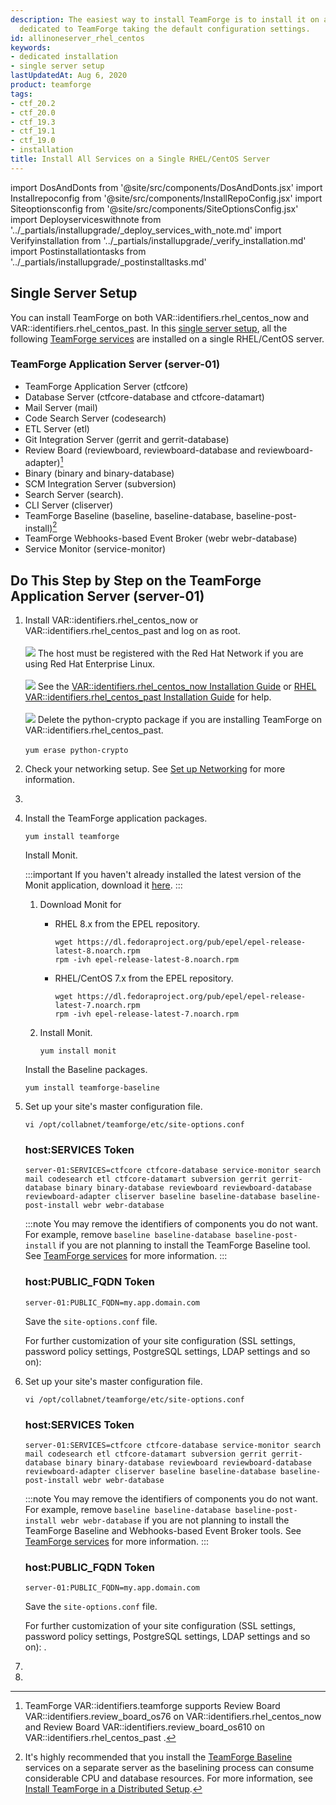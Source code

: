 ```yaml
---
description: The easiest way to install TeamForge is to install it on a single server,
  dedicated to TeamForge taking the default configuration settings.
id: allinoneserver_rhel_centos
keywords:
- dedicated installation
- single server setup
lastUpdatedAt: Aug 6, 2020
product: teamforge
tags:
- ctf_20.2
- ctf_20.0
- ctf_19.3
- ctf_19.1
- ctf_19.0
- installation
title: Install All Services on a Single RHEL/CentOS Server
---
```


import DosAndDonts from '@site/src/components/DosAndDonts.jsx'
import Installrepoconfig from '@site/src/components/InstallRepoConfig.jsx'
import Siteoptionsconfig from '@site/src/components/SiteOptionsConfig.jsx'
import Deployserviceswithnote from '../_partials/installupgrade/_deploy_services_with_note.md'
import Verifyinstallation from '../_partials/installupgrade/_verify_installation.md'
import Postinstallationtasks from '../_partials/installupgrade/_postinstalltasks.md'

<DosAndDonts />

<!-- Installation Dos and Don'ts -->

<!-- % unless site.output == "pdf" %
## Dos and Don'ts
<div markdown="1" class="panel panel-default">
<div class="panel-body" markdown="1">
% include installupgrade/install_dos_and_donts.html %
</div>
</div>
% endunless %

% unless site.output == "web" %
<h2>Dos and Don'ts</h2>
Before you begin, see [Installation Dos and Don'ts][for_pdf_installdosdonts].
% endunless % -->

<!-- Installation Dos and Don'ts -->

<!-- Installation Setup  -->

## Single Server Setup

You can install TeamForge on both VAR::identifiers.rhel_centos_now and VAR::identifiers.rhel_centos_past. In this [single server setup](../installpages/plan_your_installation_upgrade#singleordistributed), all the following [TeamForge services](../installpages/plan_your_installation_upgrade#teamforgeservices) are installed on a single RHEL/CentOS server.

### TeamForge Application Server (server-01)

* TeamForge Application Server (ctfcore)
* Database Server (ctfcore-database and ctfcore-datamart)
* Mail Server (mail)
* Code Search Server (codesearch)
* ETL Server (etl)
* Git Integration Server (gerrit and gerrit-database)
* Review Board (reviewboard, reviewboard-database and reviewboard-adapter)[^1]
* Binary (binary and binary-database)
* SCM Integration Server (subversion)
* Search Server (search).
* CLI Server (cliserver)
* TeamForge Baseline (baseline, baseline-database, baseline-post-install)[^2]
* TeamForge Webhooks-based Event Broker (webr webr-database)
* Service Monitor (service-monitor)

<!-- Installation Setup  -->

<!-- Installation Steps -->

## Do This Step by Step on the TeamForge Application Server (server-01)

1. Install VAR::identifiers.rhel_centos_now or VAR::identifiers.rhel_centos_past and log on as root.<br></br>
   ![](/docs/assets/images/status-success-small.png) The host must be registered with the Red Hat Network if you are using Red Hat Enterprise Linux.<br></br>
   ![](/docs/assets/images/status-success-small.png) See the [VAR::identifiers.rhel_centos_now Installation Guide](http://docs.redhat.com/docs/en-US/Red_Hat_Enterprise_Linux/7/html/Installation_Guide/index.html) or [RHEL VAR::identifiers.rhel_centos_past Installation Guide](http://docs.redhat.com/docs/en-US/Red_Hat_Enterprise_Linux/6/html/Installation_Guide/index.html) for help.<br></br>
   ![](/docs/assets/images/status-success-small.png) Delete the python-crypto package if you are installing TeamForge on VAR::identifiers.rhel_centos_past. <br></br>
      `yum erase python-crypto`
   
2. Check your networking setup. See [Set up Networking](../setupnetworking) for more information.

3. <Installrepoconfig />

4. Install the TeamForge application packages.
   
   ```shell
   yum install teamforge
   ````

   Install Monit.

   :::important 
   If you haven't already installed the latest version of the Monit application, download it [here](https://dl.fedoraproject.org/pub/epel/7/x86_64/Packages/m/monit-5.30.0-1.el7.x86_64.rpm).
   :::

   1. Download Monit for


      * RHEL 8.x from the EPEL repository.

        ```
        wget https://dl.fedoraproject.org/pub/epel/epel-release-latest-8.noarch.rpm
        rpm -ivh epel-release-latest-8.noarch.rpm
        ```

      * RHEL/CentOS 7.x from the EPEL repository.

        ```
        wget https://dl.fedoraproject.org/pub/epel/epel-release-latest-7.noarch.rpm
        rpm -ivh epel-release-latest-7.noarch.rpm
        ```

    2. Install Monit.

        ```
        yum install monit
        ```

   Install the Baseline packages.
   ```shell
   yum install teamforge-baseline
   ````   
   
<!-- % unless site.output == "pdf" % -->
5. Set up your site's master configuration file.
   ```shell
   vi /opt/collabnet/teamforge/etc/site-options.conf
   ````
   ### host:SERVICES Token
   ```shell
   server-01:SERVICES=ctfcore ctfcore-database service-monitor search mail codesearch etl ctfcore-datamart subversion gerrit gerrit-database binary binary-database reviewboard reviewboard-database reviewboard-adapter cliserver baseline baseline-database baseline-post-install webr webr-database
   ````
   :::note 
   You may remove the identifiers of components you do not want. For example, remove `baseline baseline-database baseline-post-install` if you are not planning to install the TeamForge Baseline tool. See [TeamForge services](plan_your_installation_upgrade.html#teamforgeservices) for more information.
   :::

   ### host:PUBLIC_FQDN Token
   ```shell
   server-01:PUBLIC_FQDN=my.app.domain.com
   ````

   Save the `site-options.conf` file. 

   For further customization of your site configuration (SSL settings, password policy settings, PostgreSQL settings, LDAP settings and so on): <Siteoptionsconfig />

<!-- % endunless %

% unless site.output == "web" % -->
6. Set up your site's master configuration file.
   ```shell
   vi /opt/collabnet/teamforge/etc/site-options.conf
   ````
   ### host:SERVICES Token
   ```shell
   server-01:SERVICES=ctfcore ctfcore-database service-monitor search mail codesearch etl ctfcore-datamart subversion gerrit gerrit-database binary binary-database reviewboard reviewboard-database reviewboard-adapter cliserver baseline baseline-database baseline-post-install webr webr-database
   ````
   :::note
   You may remove the identifiers of components you do not want. For example, remove `baseline baseline-database baseline-post-install webr webr-database` if you are not planning to install the TeamForge Baseline and Webhooks-based Event Broker tools. See [TeamForge services](plan_your_installation_upgrade.html#teamforgeservices) for more information.
   :::

   ### host:PUBLIC_FQDN Token
   ```shell
   server-01:PUBLIC_FQDN=my.app.domain.com
   ````

   Save the `site-options.conf` file. 

   For further customization of your site configuration (SSL settings, password policy settings, PostgreSQL settings, LDAP settings and so on): <Siteoptionsconfig />.

1. <Deployserviceswithnote />

2. <Verifyinstallation />

<Postinstallationtasks />

<!-- Installation Steps -->

[^1]: TeamForge VAR::identifiers.teamforge supports Review Board VAR::identifiers.review_board_os76 on VAR::identifiers.rhel_centos_now and Review Board VAR::identifiers.review_board_os610 on VAR::identifiers.rhel_centos_past . 
[^2]: It's highly recommended that you install the [TeamForge Baseline](../BaselinePages/baseline-overview) services on a separate server as the baselining process can consume considerable CPU and database resources. For more information, see [Install TeamForge in a Distributed Setup](../installpages/distributed_install_rhel_centos).

